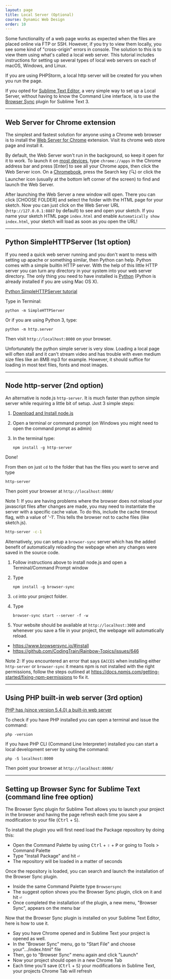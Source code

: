 ```yaml
---
layout: page
title: Local Server (Optional)
course: Dynamic Web Design
order: 10
---
```


Some functionality of a web page works as expected when the files are placed online via FTP or SSH. However, if you try to view them locally, you see some kind of "cross-origin" errors in console. The solution to this is to view them using what's called a local web server. This tutorial includes instructions for setting up several types of local web servers on each of macOS, Windows, and Linux.

If you are using PHPStorm, a local http server will be created for you when you run the page.

If you opted for [Sublime Text Editor](https://www.sublimetext.com/), a very simple way to set up a Local Server, without having to know the Command Line interface, is to use the [Browser Sync](https://packagecontrol.io/packages/Browser%20Sync) plugin for Sublime Text 3.

* * *

## Web Server for Chrome extension

The simplest and fastest solution for anyone using a Chrome web browser is to install the [Web Server for Chrome](https://chrome.google.com/webstore/detail/web-server-for-chrome/ofhbbkphhbklhfoeikjpcbhemlocgigb/) extension. Visit its chrome web store page and install it.

By default, the Web Server won't run in the background, so keep it open for it to work. To launch it on [most devices](https://support.google.com/chrome_webstore/answer/3060053), type `chrome://apps` in the Chrome address bar and press [Enter] to see all your Chrome apps, then click the Web Server icon. On a [Chromebook](https://support.google.com/chromebook/answer/6206362), press the Search key (🔍) or click the Launcher icon (usually at the bottom left corner of the screen) to find and launch the Web Server.

After launching the Web Server a new window will open. There you can click [CHOOSE FOLDER] and select the folder with the HTML page for your sketch. Now you can just click on the Web Server URL (`http://127.0.0.1:8887` by default) to see and open your sketch. If you name your sketch HTML page `index.html` and enable `Automatically show index.html`, your sketch will load as soon as you open the URL!

* * *

## Python SimpleHTTPServer (1st option)

If you need a quick web server running and you don't want to mess with setting up apache or something similar, then Python can help. Python comes with a simple builtin HTTP server. With the help of this little HTTP server you can turn any directory in your system into your web server directory. The only thing you need to have installed is [Python](https://www.python.org/downloads/) (Python is already installed if you are using Mac OS X).

[Python SimpleHTTPServer tutorial](https://github.com/lmccart/itp-creative-js/wiki/SimpleHTTPServer)

Type in Terminal:

    python -m SimpleHTTPServer

Or if you are using Python 3, type:

    python -m http.server

Then visit `http://localhost:8000` on your browser.

Unfortunately the python simple server is very slow. Loading a local page will often stall and it can't stream video and has trouble with even medium size files like an 8MB mp3 for example. However, it should suffice for loading in most text files, fonts and most images.

* * *

## Node http-server (2nd option)

An alternative is node.js `http-server`. It is much faster than python simple server while requiring a little bit of setup. Just 3 simple steps:

1.  [Download and Install node.js](https://nodejs.org/en/download/)
2.  Open a terminal or command prompt (on Windows you might need to open the command prompt as admin)
3.  In the terminal type:

        npm install -g http-server

Done!

From then on just `cd` to the folder that has the files you want to serve and type

    http-server

Then point your browser at `http://localhost:8080/`

Note 1: If you are having problems where the browser does not reload your javascript files after changes are made, you may need to instantiate the server with a specific cache value. To do this, include the cache timeout flag, with a value of '-1'. This tells the browser not to cache files (like sketch.js).

```bash
http-server -c-1
```

Alternatively, you can setup a `browser-sync` server which has the added benefit of automatically reloading the webpage when any changes were saved in the source code.

1.  Follow instructions above to install node.js and open a Terminal/Command Prompt window
2.  Type

        npm install -g browser-sync

3.  `cd` into your project folder.
4.  Type

        browser-sync start --server -f -w

5.  Your website should be available at `http://localhost:3000` and whenever you save a file in your project, the webpage will automatically reload.

-   <https://www.browsersync.io/#install>
-   <https://github.com/CodingTrain/Rainbow-Topics/issues/646>

Note 2: If you encountered an error that says `EACCES` when installing either `http-server` or `browser-sync` it means npm is not installed with the right permissions, follow the steps outlined at <https://docs.npmjs.com/getting-started/fixing-npm-permissions> to fix it.

* * *

## Using PHP built-in web server (3rd option)

[PHP has (since version 5.4.0) a built-in web server](https://secure.php.net/manual/en/features.commandline.webserver.php)

To check if you have PHP installed you can open a terminal and issue the command:

    php -version

If you have PHP CLI (Command Line Interpreter) installed you can start a local development server by using the command:

    php -S localhost:8000

Then point your browser at `http://localhost:8000/`

* * *

## Setting up Browser Sync for Sublime Text (command line free option)

The Browser Sync plugin for Sublime Text allows you to launch your project in the browser and having the page refresh each time you save a modification to your file (<kbd>Ctrl</kbd> + <kbd>S</kbd>).

To install the plugin you will first need load the Package repository by doing this:

-   Open the Command Palette by using <kbd>Ctrl</kbd> + <kbd>⇧</kbd> + <kbd>P</kbd> or going to Tools > Command Palette
-   Type "Install Package" and hit <kbd>⏎</kbd>
-   The repository will be loaded in a matter of seconds

Once the repository is loaded, you can search and launch the installation of the Browser Sync plugin.

-   Inside the same Command Palette type `Browsersync`
-   The suggest option shows you the Browser Sync plugin, click on it and hit <kbd>⏎</kbd>
-   Once completed the installation of the plugin, a new menu, "Browser Sync", appears on the menu bar

Now that the Browser Sync plugin is installed on your Sublime Text Editor, here is how to use it.

-   Say you have Chrome opened and in Sublime Text your project is opened as well.
-   In the "Browser Sync" menu, go to "Start File" and choose your".../index.html" file
-   Then, go to "Browser Sync" menu again and click "Launch"
-   Now your project should open in a new Chrome Tab
-   Each time you'll save (<kbd>Ctrl</kbd> + <kbd>S</kbd>) your modifications in Sublime Text, your projects Chrome Tab will refresh
